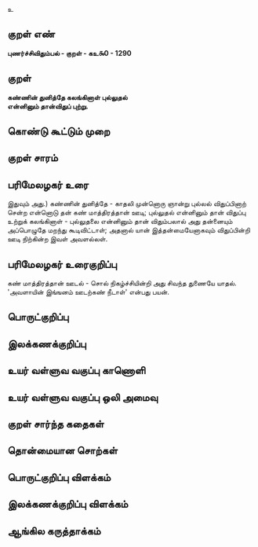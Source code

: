 உ

## குறள் எண் 

**புணர்ச்சிவிதும்பல் - குறள் - கஉ௯0 - 1290**

## குறள் 

**கண்ணின் துனித்தே கலங்கினாள் புல்லுதல்  
என்னினும் தான்விதுப் புற்று.**

## கொண்டு கூட்டும் முறை


## குறள் சாரம் 


## பரிமேலழகர் உரை

இதுவும் அது.) கண்ணின் துனித்தே - காதலி முன்னொரு ஞான்று புல்லல் விதுப்பினாற் சென்ற என்னொடு தன் கண் மாத்திரத்தான் ஊடி; புல்லுதல் என்னினும் தான் விதுப்பு உற்றுக் கலங்கினாள் - புல்லுதலை என்னினும் தான் விதும்பலால் அது தன்னையும் அப்பொழுதே மறந்து கூடிவிட்டாள்; அதனால் யான் இத்தன்மையேனாகவும் விதுப்பின்றி ஊடி நிற்கின்ற இவள் அவளல்லள்.

## பரிமேலழகர் உரைகுறிப்பு   

கண் மாத்திரத்தான் ஊடல் - சொல் நிகழ்ச்சியின்றி அது சிவந்த துணையே யாதல். 'அவளாயின் இங்ஙனம் ஊடற்கண் நீடாள்' என்பது பயன்.

## பொருட்குறிப்பு 


## இலக்கணக்குறிப்பு  


## உயர் வள்ளுவ வகுப்பு காணொளி


## உயர் வள்ளுவ வகுப்பு ஒலி அமைவு 

 
## குறள் சார்ந்த கதைகள் 


## தொன்மையான சொற்கள்


## பொருட்குறிப்பு விளக்கம்


## இலக்கணக்குறிப்பு விளக்கம்


## ஆங்கில கருத்தாக்கம் 



